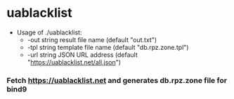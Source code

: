 # uablacklist
* Usage of ./uablacklist:
	* -out string
	result file name (default "out.txt")
	* -tpl string
		template file name (default "db.rpz.zone.tpl")
	* -url string
        JSON URL address (default "https://uablacklist.net/all.json")
### Fetch https://uablacklist.net and generates db.rpz.zone file for bind9
